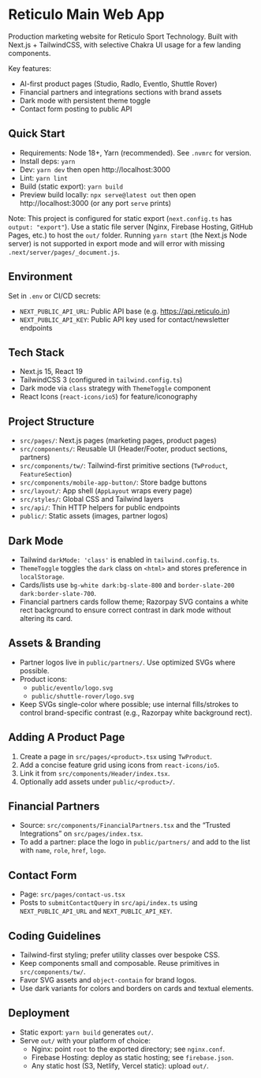 Reticulo Main Web App
======================

Production marketing website for Reticulo Sport Technology. Built with Next.js + TailwindCSS, with selective Chakra UI usage for a few landing components.

Key features:

- AI-first product pages (Studio, Radlo, Eventlo, Shuttle Rover)
- Financial partners and integrations sections with brand assets
- Dark mode with persistent theme toggle
- Contact form posting to public API

Quick Start
-----------

- Requirements: Node 18+, Yarn (recommended). See `.nvmrc` for version.
- Install deps: `yarn`
 - Dev: `yarn dev` then open http://localhost:3000
- Lint: `yarn lint`
- Build (static export): `yarn build`
- Preview build locally: `npx serve@latest out` then open http://localhost:3000 (or any port `serve` prints)

Note: This project is configured for static export (`next.config.ts` has `output: "export"`).
Use a static file server (Nginx, Firebase Hosting, GitHub Pages, etc.) to host the `out/` folder.
Running `yarn start` (the Next.js Node server) is not supported in export mode and will error with missing `.next/server/pages/_document.js`.

Environment
-----------

Set in `.env` or CI/CD secrets:

- `NEXT_PUBLIC_API_URL`: Public API base (e.g. https://api.reticulo.in)
- `NEXT_PUBLIC_API_KEY`: Public API key used for contact/newsletter endpoints

Tech Stack
----------

- Next.js 15, React 19
- TailwindCSS 3 (configured in `tailwind.config.ts`)
- Dark mode via `class` strategy with `ThemeToggle` component
- React Icons (`react-icons/io5`) for feature/iconography

Project Structure
-----------------

- `src/pages/`: Next.js pages (marketing pages, product pages)
- `src/components/`: Reusable UI (Header/Footer, product sections, partners)
- `src/components/tw/`: Tailwind-first primitive sections (`TwProduct`, `FeatureSection`)
- `src/components/mobile-app-button/`: Store badge buttons
- `src/layout/`: App shell (`AppLayout` wraps every page)
- `src/styles/`: Global CSS and Tailwind layers
- `src/api/`: Thin HTTP helpers for public endpoints
- `public/`: Static assets (images, partner logos)

Dark Mode
---------

- Tailwind `darkMode: 'class'` is enabled in `tailwind.config.ts`.
- `ThemeToggle` toggles the `dark` class on `<html>` and stores preference in `localStorage`.
- Cards/lists use `bg-white dark:bg-slate-800` and `border-slate-200 dark:border-slate-700`.
- Financial partners cards follow theme; Razorpay SVG contains a white rect background to ensure correct contrast in dark mode without altering its card.

Assets & Branding
-----------------

- Partner logos live in `public/partners/`. Use optimized SVGs where possible.
- Product icons:
  - `public/eventlo/logo.svg`
  - `public/shuttle-rover/logo.svg`
- Keep SVGs single-color where possible; use internal fills/strokes to control brand-specific contrast (e.g., Razorpay white background rect).

Adding A Product Page
---------------------

1. Create a page in `src/pages/<product>.tsx` using `TwProduct`.
2. Add a concise feature grid using icons from `react-icons/io5`.
3. Link it from `src/components/Header/index.tsx`.
4. Optionally add assets under `public/<product>/`.

Financial Partners
------------------

- Source: `src/components/FinancialPartners.tsx` and the “Trusted Integrations” on `src/pages/index.tsx`.
- To add a partner: place the logo in `public/partners/` and add to the list with `name`, `role`, `href`, `logo`.

Contact Form
------------

- Page: `src/pages/contact-us.tsx`
- Posts to `submitContactQuery` in `src/api/index.ts` using `NEXT_PUBLIC_API_URL` and `NEXT_PUBLIC_API_KEY`.

Coding Guidelines
-----------------

- Tailwind-first styling; prefer utility classes over bespoke CSS.
- Keep components small and composable. Reuse primitives in `src/components/tw/`.
- Favor SVG assets and `object-contain` for brand logos.
- Use dark variants for colors and borders on cards and textual elements.

Deployment
----------

- Static export: `yarn build` generates `out/`.
- Serve `out/` with your platform of choice:
  - Nginx: point `root` to the exported directory; see `nginx.conf`.
  - Firebase Hosting: deploy as static hosting; see `firebase.json`.
  - Any static host (S3, Netlify, Vercel static): upload `out/`.
